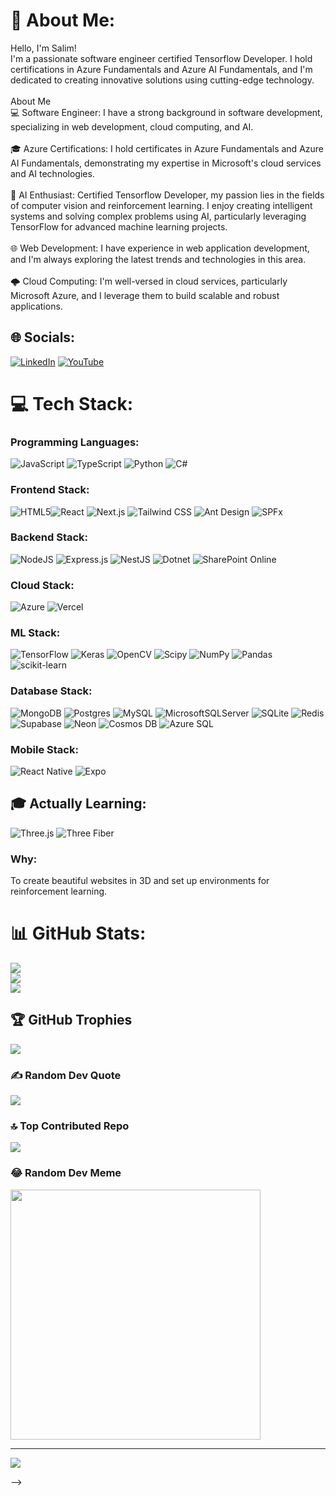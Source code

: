 # 💫 About Me:
Hello, I'm Salim!<br>I'm a passionate software engineer certified Tensorflow Developer. I hold certifications in Azure Fundamentals and Azure AI Fundamentals, and I'm dedicated to creating innovative solutions using cutting-edge technology.<br><br>About Me<br>💻 Software Engineer: I have a strong background in software development, specializing in web development, cloud computing, and AI.<br><br>🎓 Azure Certifications: I hold certificates in Azure Fundamentals and Azure AI Fundamentals, demonstrating my expertise in Microsoft's cloud services and AI technologies.<br><br>🤖 AI Enthusiast: Certified Tensorflow Developer, my passion lies in the fields of computer vision and reinforcement learning. I enjoy creating intelligent systems and solving complex problems using AI, particularly leveraging TensorFlow for advanced machine learning projects.<br><br>🌐 Web Development: I have experience in web application development, and I'm always exploring the latest trends and technologies in this area.<br><br>🌩️ Cloud Computing: I'm well-versed in cloud services, particularly Microsoft Azure, and I leverage them to build scalable and robust applications.

## 🌐 Socials:
[![LinkedIn](https://img.shields.io/badge/LinkedIn-%230077B5.svg?logo=linkedin&logoColor=white)](https://linkedin.com/in/salim4n) [![YouTube](https://img.shields.io/badge/YouTube-%23FF0000.svg?logo=YouTube&logoColor=white)](https://youtube.com/@UCQKy68Zd8PElyj5OrP22dqA) 

# 💻 Tech Stack:
### Programming Languages:
![JavaScript](https://img.shields.io/badge/javascript-%23323330.svg?style=for-the-badge&logo=javascript&logoColor=%23F7DF1E) ![TypeScript](https://img.shields.io/badge/typescript-%23007ACC.svg?style=for-the-badge&logo=typescript&logoColor=white) ![Python](https://img.shields.io/badge/python-3670A0?style=for-the-badge&logo=python&logoColor=ffdd54) ![C#](https://img.shields.io/badge/C%23-239120?style=for-the-badge&logo=c-sharp&logoColor=white)

### Frontend Stack:
![HTML5](https://img.shields.io/badge/html5-%23E34F26.svg?style=for-the-badge&logo=html5&logoColor=white)![React](https://img.shields.io/badge/react-%2320232a.svg?style=for-the-badge&logo=react&logoColor=%2361DAFB) ![Next.js](https://img.shields.io/badge/Next.js-%23000000.svg?style=for-the-badge&logo=next.js&logoColor=white) ![Tailwind CSS](https://img.shields.io/badge/tailwindcss-%231a202c.svg?style=for-the-badge&logo=tailwind-css&logoColor=white) ![Ant Design](https://img.shields.io/badge/ant%20design-%230170FE.svg?style=for-the-badge&logo=ant-design&logoColor=white) ![SPFx](https://img.shields.io/badge/SPFx-%23276DC3.svg?style=for-the-badge&logo=sharepoint&logoColor=white)


### Backend Stack:
![NodeJS](https://img.shields.io/badge/node.js-6DA55F?style=for-the-badge&logo=node.js&logoColor=white) ![Express.js](https://img.shields.io/badge/express.js-%23404d59.svg?style=for-the-badge&logo=express&logoColor=%2361DAFB) ![NestJS](https://img.shields.io/badge/NestJS-%23E0234E.svg?style=for-the-badge&logo=nestjs&logoColor=white) ![Dotnet](https://img.shields.io/badge/.NET-512BD4?style=for-the-badge&logo=.net&logoColor=white) ![SharePoint Online](https://img.shields.io/badge/SharePoint_Online-0078D4?style=for-the-badge&logo=sharepoint&logoColor=white)



### Cloud Stack:
![Azure](https://img.shields.io/badge/azure-%230072C6.svg?style=for-the-badge&logo=microsoftazure&logoColor=white) ![Vercel](https://img.shields.io/badge/vercel-%23000000.svg?style=for-the-badge&logo=vercel&logoColor=white)

### ML Stack:
![TensorFlow](https://img.shields.io/badge/TensorFlow-%23FF6F00.svg?style=for-the-badge&logo=TensorFlow&logoColor=white) ![Keras](https://img.shields.io/badge/Keras-%23D00000.svg?style=for-the-badge&logo=Keras&logoColor=white)  ![OpenCV](https://img.shields.io/badge/opencv-%23white.svg?style=for-the-badge&logo=opencv&logoColor=white) ![Scipy](https://img.shields.io/badge/SciPy-%230C55A5.svg?style=for-the-badge&logo=scipy&logoColor=%white) ![NumPy](https://img.shields.io/badge/numpy-%23013243.svg?style=for-the-badge&logo=numpy&logoColor=white) ![Pandas](https://img.shields.io/badge/pandas-%23150458.svg?style=for-the-badge&logo=pandas&logoColor=white) ![scikit-learn](https://img.shields.io/badge/scikit--learn-%23F7931E.svg?style=for-the-badge&logo=scikit-learn&logoColor=white)

### Database Stack:
![MongoDB](https://img.shields.io/badge/MongoDB-%234ea94b.svg?style=for-the-badge&logo=mongodb&logoColor=white) ![Postgres](https://img.shields.io/badge/postgres-%23316192.svg?style=for-the-badge&logo=postgresql&logoColor=white) ![MySQL](https://img.shields.io/badge/mysql-%2300000f.svg?style=for-the-badge&logo=mysql&logoColor=white) ![MicrosoftSQLServer](https://img.shields.io/badge/Microsoft%20SQL%20Server-CC2927?style=for-the-badge&logo=microsoft%20sql%20server&logoColor=white) ![SQLite](https://img.shields.io/badge/sqlite-%2307405e.svg?style=for-the-badge&logo=sqlite&logoColor=white) ![Redis](https://img.shields.io/badge/redis-%23DD0031.svg?style=for-the-badge&logo=redis&logoColor=white) ![Supabase](https://img.shields.io/badge/Supabase-3ECF8E?style=for-the-badge&logo=supabase&logoColor=white) ![Neon](https://img.shields.io/badge/Neon-%23FF4088.svg?style=for-the-badge&logo=Neon&logoColor=white) ![Cosmos DB](https://img.shields.io/badge/Azure%20Cosmos%20DB-002050?style=for-the-badge&logo=azurecosmosdb&logoColor=white) ![Azure SQL](https://img.shields.io/badge/Azure%20SQL-CC2927?style=for-the-badge&logo=microsoft%20sql%20server&logoColor=white)


### Mobile Stack:
![React Native](https://img.shields.io/badge/React_Native-%2320232a.svg?style=for-the-badge&logo=react&logoColor=%2361DAFB) ![Expo](https://img.shields.io/badge/Expo-000020?style=for-the-badge&logo=expo&logoColor=white)


## 🎓 Actually Learning:
![Three.js](https://img.shields.io/badge/Three.js-%23000000.svg?style=for-the-badge&logo=three.js&logoColor=white) ![Three Fiber](https://img.shields.io/badge/Three_Fiber-%23000000.svg?style=for-the-badge&logo=react&logoColor=%2361DAFB)
### Why:
To create beautiful websites in 3D and set up environments for reinforcement learning.



# 📊 GitHub Stats:
![](https://github-readme-stats.vercel.app/api?username=salim4n&theme=dark&hide_border=false&include_all_commits=false&count_private=false)<br/>
![](https://github-readme-streak-stats.herokuapp.com/?user=salim4n&theme=dark&hide_border=false)<br/>
![](https://github-readme-stats.vercel.app/api/top-langs/?username=salim4n&theme=dark&hide_border=false&include_all_commits=false&count_private=false&layout=compact)

## 🏆 GitHub Trophies
![](https://github-profile-trophy.vercel.app/?username=salim4n&theme=tokyonight&no-frame=false&no-bg=false&margin-w=4)

### ✍️ Random Dev Quote
![](https://quotes-github-readme.vercel.app/api?type=horizontal&theme=radical)

### 🔝 Top Contributed Repo
![](https://github-contributor-stats.vercel.app/api?username=salim4n&limit=5&theme=dark&combine_all_yearly_contributions=true)

### 😂 Random Dev Meme
<img src='https://randommeme-five.vercel.app/' style="height: 400px;"/>

---
[![](https://visitcount.itsvg.in/api?id=salim4n&icon=0&color=0)](https://visitcount.itsvg.in)

<!-- Proudly created with GPRM ( https://gprm.itsvg.in ) -->


-->
